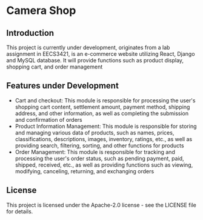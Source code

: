 # Camera Shop
## Introduction 
This project is currently under development, originates from a lab assignment in EECS3421, is an e-commerce website utilizing React, Django and MySQL database. It will provide functions such as product display, shopping cart, and order management
## Features under Development 
- Cart and checkout: This module is responsible for processing the user's shopping cart content, settlement amount, payment method, shipping address, and other information, as well as completing the submission and confirmation of orders
- Product Information Management: This module is responsible for storing and managing various data of products, such as names, prices, classifications, descriptions, images, inventory, ratings, etc., as well as providing search, filtering, sorting, and other functions for products 
- Order Management: This module is responsible for tracking and processing the user's order status, such as pending payment, paid, shipped, received, etc., as well as providing functions such as viewing, modifying, canceling, returning, and exchanging orders 
## License
This project is licensed under the Apache-2.0 license - see the LICENSE file for details.
